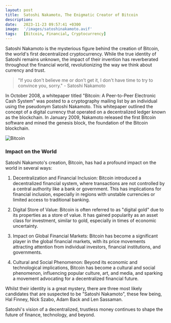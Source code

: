 ```yaml
---
layout: post
title:  Satoshi Nakamoto, The Enigmatic Creator of Bitcoin
description:
date:   2023-11-23 09:57:41 +0300
image:  '/images/satoshinakamoto.avif'
tags:   [Bitcoin, Financial, Cryptocurrency]
---
```

Satoshi Nakamoto is the mysterious figure behind the creation of Bitcoin, the world's first decentralized cryptocurrency. While the true identity of Satoshi remains unknown, the impact of their invention has reverberated throughout the financial world, revolutionizing the way we think about currency and trust.


> "If you don't believe me or don't get it, I don't have time to try to convince you, sorry." - Satoshi Nakamoto

In October 2008, a whitepaper titled "Bitcoin: A Peer-to-Peer Electronic Cash System" was posted to a cryptography mailing list by an individual using the pseudonym Satoshi Nakamoto. This whitepaper outlined the concept of a digital currency that operated on a decentralized ledger known as the blockchain. In January 2009, Nakamoto released the first Bitcoin software and mined the genesis block, the foundation of the Bitcoin blockchain.

![Bitcoin]({{site.baseurl}}/images/bitcoinblog1.png)

### Impact on the World

Satoshi Nakamoto's creation, Bitcoin, has had a profound impact on the world in several ways:

1. Decentralization and Financial Inclusion: Bitcoin introduced a decentralized financial system, where transactions are not controlled by a central authority like a bank or government. This has implications for financial inclusion, especially in regions with unstable currencies or limited access to traditional banking.

2. Digital Store of Value: Bitcoin is often referred to as "digital gold" due to its properties as a store of value. It has gained popularity as an asset class for investment, similar to gold, especially in times of economic uncertainty.

3. Impact on Global Financial Markets: Bitcoin has become a significant player in the global financial markets, with its price movements attracting attention from individual investors, financial institutions, and governments.

4. Cultural and Social Phenomenon: Beyond its economic and technological implications, Bitcoin has become a cultural and social phenomenon, influencing popular culture, art, and media, and sparking a movement advocating for a decentralized financial future.

Whilst their identity is a great mystery, there are three most likely candidates that are suspected to be "Satoshi Nakamoto", these few being, Hal Finney, Nick Szabo, Adam Back and Len Sassaman. 

Satoshi's vision of a decentralized, trustless money continues to shape the future of finance, technology, and beyond.





